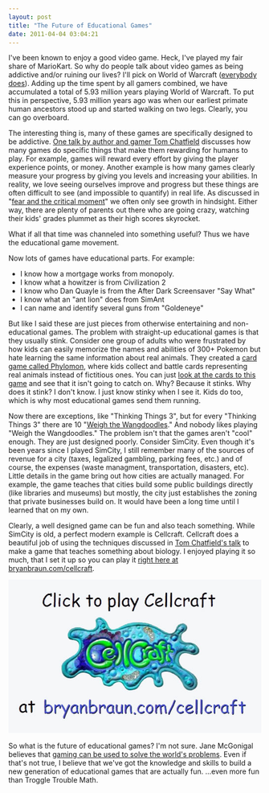```yaml
---
layout: post
title: "The Future of Educational Games"
date: 2011-04-04 03:04:21
---
```


I've been known to enjoy a good video game. Heck, I've played my fair share of MarioKart. So why do people talk about video games as being addictive and/or ruining our lives? I'll pick on World of Warcraft (<a href="http://www.youtube.com/watch?v=Rw8gE3lnpLQ" target="_blank" title="World of World of Warcraft">everybody does</a>). Adding up the time spent by all gamers combined, we have accumulated a total of 5.93 million years playing World of Warcraft. To put this in perspective, 5.93 million years ago was when our earliest primate human ancestors stood up and started walking on two legs. Clearly, you can go overboard.

The interesting thing is, many of these games are specifically designed to be addictive. <a href="http://www.ted.com/talks/tom_chatfield_7_ways_games_reward_the_brain.html" target="_blank" title="Tom Chatfield's Addictive Games">One talk by author and gamer Tom Chatfield</a> discusses how many games do specific things that make them rewarding for humans to play. For example, games will reward every effort by giving the player experience points, or money. Another example is how many games clearly measure your progress by giving you levels and increasing your abilities. In reality, we love seeing ourselves improve and progress but these things are often difficult to see (and impossible to quantify) in real life. As discussed in "<a href="http://bryanbraun.com/2011/02/27/fear-and-the-critical-moment/" target="_blank" title="Fear and the Critical Moment">fear and the critical moment</a>" we often only see growth in hindsight. Either way, there are plenty of parents out there who are going crazy, watching their kids' grades plummet as their high scores skyrocket.

What if all that time was channeled into something useful? Thus we have the educational game movement.

Now lots of games have educational parts. For example:

*   I know how a mortgage works from monopoly.
*   I know what a howitzer is from Civilization 2
*   I know who Dan Quayle is from the After Dark Screensaver "Say What"
*   I know what an "ant lion" does from SimAnt
*   I can name and identify several guns from "Goldeneye"

But like I said these are just pieces from otherwise entertaining and non-educational games. The problem with straight-up educational games is that they usually stink. Consider one group of adults who were frustrated by how kids can easily memorize the names and abilities of 300+ Pokemon but hate learning the same information about real animals. They created a <a href="http://phylogame.org/" target="_blank" title="Phylomon">card game called Phylomon</a>, where kids collect and battle cards representing real animals instead of fictitious ones. You can just <a href="http://phylogame.org/files/PHYLOstarterdeck54cards.pdf" target="_blank" title="Phylomon Starter Deck">look at the cards to this game</a> and see that it isn't going to catch on. Why? Because it stinks. Why does it stink? I don't know. I just know stinky when I see it. Kids do too, which is why most educational games send them running.

Now there are exceptions, like "Thinking Things 3", but for every "Thinking Things 3" there are 10 "<a href="http://www.mathplayground.com/wangdoodles.html" target="_blank" title="Weigh the Wangdoodles">Weigh the Wangdoodles</a>." And nobody likes playing "Weigh the Wangdoodles." The problem isn't that the games aren't "cool" enough. They are just designed poorly. Consider SimCity. Even though it's been years since I played SimCity, I still remember many of the sources of revenue for a city (taxes, legalized gambling, parking fees, etc.) and of course, the expenses (waste managment, transportation, disasters, etc). Little details in the game bring out how cities are actually managed. For example, the game teaches that cities build some public buildings directly (like libraries and museums) but mostly, the city just establishes the zoning that private businesses build on. It would have been a long time until I learned that on my own.

Clearly, a well designed game can be fun and also teach something. While SimCity is old, a perfect modern example is Cellcraft. Cellcraft does a beautiful job of using the techniques discussed in <a href="http://www.ted.com/talks/tom_chatfield_7_ways_games_reward_the_brain.html" target="_blank" title="Tom Chatfield's Talk">Tom Chatfield's talk</a> to make a game that teaches something about biology. I enjoyed playing it so much, that I set it up so you can play it <a href="http://bryanbraun.com/cellcraft" target="_blank" title="Cellcraft">right here at bryanbraun.com/cellcraft</a>.

<p style="text-align: center;">
  <a href="http://bryanbraun.com/cellcraft" target="_blank"><img alt="plaf Cellcraft at bryanbraun.com/cellcraft" class="aligncenter size-full wp-image-387" height="305" src="/sites/default/files/wp-content/uploads/bryanbraun_cellcraft.jpg" title="Cellcraft" width="515" /></a>
</p>

So what is the future of educational games? I'm not sure. Jane McGonigal believes that <a href="http://www.ted.com/talks/lang/eng/jane_mcgonigal_gaming_can_make_a_better_world.html" target="_blank" title="Gaming to Save the World">gaming can be used to solve the world's problems</a>. Even if that's not true, I believe that we've got the knowledge and skills to build a new generation of educational games that are actually fun. ...even more fun than Troggle Trouble Math.